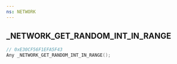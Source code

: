 ```yaml
---
ns: NETWORK
---
```

## _NETWORK_GET_RANDOM_INT_IN_RANGE

```c
// 0xE30CF56F1EFA5F43
Any _NETWORK_GET_RANDOM_INT_IN_RANGE();
```

